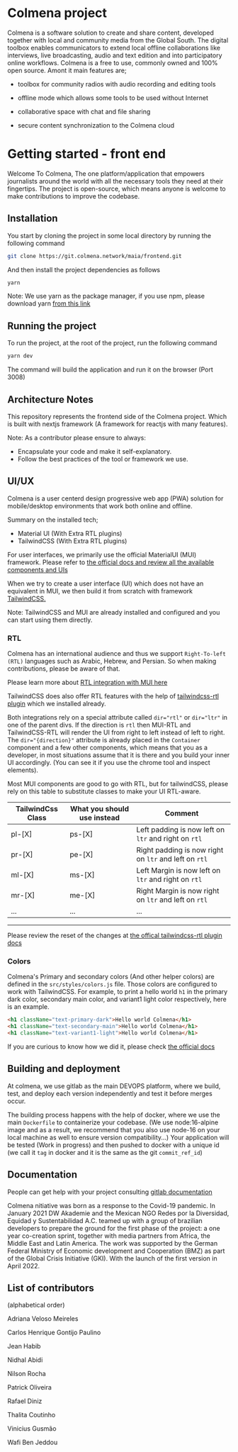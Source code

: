 # Colmena project

Colmena is a software solution to create and share content, developed together with local and community media from the Global South. The digital toolbox enables communicators to extend local offline collaborations like interviews, live broadcasting, audio and text edition and into participatory online workflows. Colmena is a free to use, commonly owned and 100% open source. Amont it main features are;



- toolbox for community radios with audio recording and editing tools

- offline mode which allows some tools to be used without Internet

- collaborative space with chat and file sharing

- secure content synchronization to the Colmena cloud


# Getting started - front end

Welcome To Colmena, The one platform/application that empowers journalists around the world with all the necessary tools they need at their fingertips. The project is open-source, which means anyone is welcome to make contributions to improve the codebase.

## Installation

You start by cloning the project in some local directory by running the following command

```bash
git clone https://git.colmena.network/maia/frontend.git 
```

And then install the project dependencies as follows

```bash
yarn
```

Note: We use yarn as the package manager, if you use npm, please download yarn
[from this link](https://classic.yarnpkg.com/lang/en/docs/install)

## Running the project

To run the project, at the root of the project, run the following command

```bash
yarn dev
```

The command will build the application and run it on the browser (Port 3008)

## Architecture Notes

This repository represents the frontend side of the Colmena project. Which is built with nextjs framework (A framework for reactjs with many features).

Note: As a contributor please ensure to always:

- Encapsulate your code and make it self-explanatory.
- Follow the best practices of the tool or framework we use.

## UI/UX

Colmena is a user centerd design progressive web app (PWA) solution for mobile/desktop environments that work both online and offline.

Summary on the installed tech;

- Material UI (With Extra RTL plugins)
- TailwindCSS (With Extra RTL plugins)

For user interfaces, we primarily use the official MaterialUI (MUI) framework. Please refer to [the official docs and review all the available components and UIs](https://mui.com/getting-started/usage/)

When we try to create a user interface (UI) which does not have an equivalent in MUI, we then build it from scratch with framework [TailwindCSS.](https://tailwindcss.com/)

Note: TailwindCSS and MUI are already installed and configured and you can start using them directly.

### RTL

Colmena has an international  audience and thus we support `Right-To-left (RTL)` languages such as Arabic, Hebrew, and Persian. So when making contributions, please be aware of that.

Please learn more about [RTL integration with MUI here](https://mui.com/guides/localization/#rtl-support)

TailwindCSS does also offer RTL features with the help of  [tailwindcss-rtl plugin](https://www.npmjs.com/package/tailwindcss-rtl) which we installed already.

Both integrations rely on a special attribute called `dir="rtl"` or `dir="ltr"` in one of the parent divs. If the direction is `rtl` then MUI-RTL and TailwindCSS-RTL will render the UI from right to left instead of left to right.
The `dir="{direction}"` attribute is already placed in the `Container` component and a few other components, which means that you as a developer, in most situations assume that it is there and you build your inner UI accordingly. (You can see it if you use the chrome tool and inspect elements).

Most MUI components are good to go with RTL, but for tailwindCSS, please rely on this table to substitute classes to make your UI RTL-aware.

TailwindCss Class | What you should use instead | Comment
--|-|--
pl-[X] | ps-[X] | Left padding is now left on `ltr` and right on `rtl`
pr-[X] | pe-[X] | Right padding is now right on `ltr` and left on `rtl`
ml-[X] | ms-[X] | Left Margin is now left on `ltr` and right on `rtl`
mr-[X] | me-[X] | Right Margin is now right on `ltr` and left on `rtl`
...|...|...|
------
Please review the reset of the changes at [the offical tailwindcss-rtl plugin docs](https://www.npmjs.com/package/tailwindcss-rtl)

### Colors

Colmena's Primary and secondary colors (And other helper colors) are defined in the `src/styles/colors.js` file. Those colors are configured to work with TailwindCSS. For example, to print a hello world `h1` in the primary dark color, secondary main color, and variant1 light color respectively,  here is an example.
```html
<h1 className="text-primary-dark">Hello world Colmena</h1>
<h1 className="text-secondary-main">Hello world Colmena</h1>
<h1 className="text-variant1-light">Hello world Colmena</h1>
```
If you are curious to know how we did it, please check [the official docs](https://www.npmjs.com/package/tailwindcss-rtl)

## Building and deployment

At colmena, we use gitlab as the main DEVOPS platform, where we build, test, and deploy each version independently and test it before merges occur.

The building process happens with the help of docker, where we use the main `Dockerfile` to containerize your codebase. (We use node:16-alpine image and as a result, we recommend that you also use node-16 on your local machine as well to ensure version compatibility...)
Your application will be tested (Work in progress) and then pushed to docker with a unique id (we call it `tag` in docker and it is the same as the git `commit_ref_id`)


## Documentation

People can get help with your project consulting [gitlab documentation](https://git.colmena.network/maia/frontend/)

Colmena nitiative was born as a response to the Covid-19 pandemic. In January 2021 DW Akademie and the Mexican NGO Redes por la Diversidad, Equidad y Sustentabilidad A.C. teamed up with a group of brazilian developers to prepare the ground for the first phase of the project: a one year co-creation sprint, together with media partners from Africa, the Middle East and Latin America. The work was supported by the German Federal Ministry of Economic development and Cooperation (BMZ) as part of the Global Crisis Initiative (GKI). With the launch of the first version in April 2022.

## List of contributors 

(alphabetical order)

Adriana Veloso Meireles

Carlos Henrique Gontijo Paulino

Jean Habib

Nidhal Abidi

Nilson Rocha

Patrick Oliveira

Rafael Diniz

Thalita Coutinho

Vinicius Gusmão

Wafi Ben Jeddou


